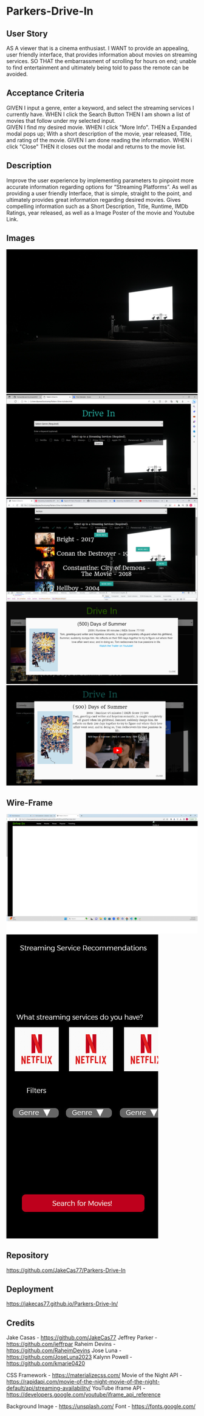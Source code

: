 # Parkers-Drive-In

## User Story

AS A viewer that is a cinema enthusiast.
I WANT to provide an appealing, user friendly interface, that provides information about movies on streaming services.
SO THAT the embarrassment of scrolling for hours on end; unable to find entertainment and ultimately being told to pass the remote can be avoided.

## Acceptance Criteria

GIVEN I input a genre, enter a keyword, and select the streaming services I currently have.
WHEN I click the Search Button
THEN I am shown a list of movies that follow under my selected input.  
GIVEN I find my desired movie.
WHEN I click "More Info".
THEN a Expanded modal pops up; With a short description of the movie, year released, Title, and rating of the movie.
GIVEN I am done reading the information.
WHEN i click "Close" 
THEN it closes out the modal and returns to the movie list. 

## Description

Improve the user experience by implementing parameters to pinpoint more accurate information regarding options for “Streaming Platforms”.
As well as providing a user friendly Interface, that is simple, straight to the point, and ultimately provides great information regarding desired movies.
Gives compelling information such as a Short Description, Title, Runtime, IMDb Ratings, year released, as well as a Image Poster of the movie and Youtube Link.  


## Images

![Alt text](assets/images/drivein.jpg)
![Alt text](assets/images/2023-06-02%20(6).png)
![Alt text](assets/images/2023-06-02%20(3).png)
![Alt text](assets/images/image%20(3).png)
![Alt text](assets/images/modal-img.PNG)

## Wire-Frame

![Alt text](assets/images/image.png)
![Alt text](assets/images/movie-mockup.jpg)

## Repository

https://github.com/JakeCas77/Parkers-Drive-In

## Deployment 

https://jakecas77.github.io/Parkers-Drive-In/

## Credits
Jake Casas - https://github.com/JakeCas77
Jeffrey Parker - https://github.com/jeffrpar
Raheim Devins - https://github.com/RaheimDevins 
Jose Luna - https://github.com/JoseLuna2023
Kalynn Powell - https://github.com/kmarie0420

CSS Framework - https://materializecss.com/
Movie of the Night API - https://rapidapi.com/movie-of-the-night-movie-of-the-night-default/api/streaming-availability/
YouTube iframe API - https://developers.google.com/youtube/iframe_api_reference

Background Image - https://unsplash.com/ 
Font - https://fonts.google.com/ 

